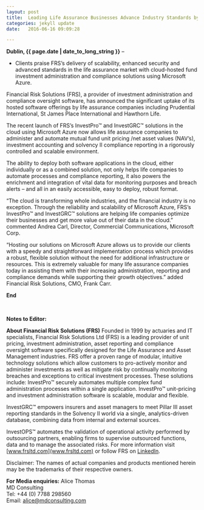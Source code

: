 ```yaml
---
layout: post
title:  Leading Life Assurance Businesses Advance Industry Standards by Adopting Cloud-Based Technologies 
categories: jekyll update
date:   2016-06-16 09:09:28

---
```


**Dublin, {{ page.date | date_to_long_string }}** –

- Clients praise FRS’s delivery of scalability, enhanced security and advanced standards in the life assurance market with cloud-hosted fund investment administration and compliance solutions using Microsoft Azure.

Financial Risk Solutions (FRS), a provider of investment administration and compliance oversight software, has announced the significant uptake of its hosted software offerings by life assurance companies including Prudential International, St James Place International and Hawthorn Life.  

The recent launch of FRS’s InvestPro™ and InvestGRC™ solutions in the cloud using Microsoft Azure now allows life assurance companies to administer and automate mutual fund unit pricing /net asset values (NAV’s), investment accounting and solvency II compliance reporting in a rigorously controlled and scalable environment. 

The ability to deploy both software applications in the cloud, either individually or as a combined solution, not only helps life companies to automate processes and compliance reporting, it also powers the enrichment and integration of vital data for monitoring purposes and breach alerts – and all in an easily accessible, easy to deploy, robust format.

“The cloud is transforming whole industries, and the financial industry is no exception. Through the reliability and scalability of Microsoft Azure, FRS’s InvestPro™ and InvestGRC™ solutions are helping life companies optimize their businesses and get more value out of their data in the cloud.” commented Andrea Carl, Director, Commercial Communications, Microsoft Corp. 

“Hosting our solutions on Microsoft Azure allows us to provide our clients with a speedy and straightforward implementation process which provides a robust, flexible solution without the need for additional infrastructure or resources. This is extremely valuable for many life assurance companies today in assisting them with their increasing administration, reporting and compliance demands while supporting their growth objectives.” added Financial Risk Solutions, CMO, Frank Carr.
 


**End**

<br>

**Notes to Editor:**


**About Financial Risk Solutions (FRS)**
Founded in 1999 by actuaries and IT specialists, Financial Risk Solutions Ltd (FRS) is a leading provider of unit pricing, investment administration, asset reporting and compliance oversight software specifically designed for the Life Assurance and Asset Management industries. 
FRS offer a proven range of modular, intuitive technology solutions which allow customers to pro-actively monitor and administer investments as well as mitigate risk by continually monitoring breaches and exceptions to critical investment processes. These solutions include:
InvestPro™ securely automates multiple complex fund administration processes within a single application. InvestPro™ unit-pricing and investment administration software is scalable, modular and flexible. 

InvestGRC™ empowers insurers and asset managers to meet Pillar III asset reporting standards in the Solvency II world via a single, analytics-driven database, combining data from internal and external sources. 

InvestOPS™ automates the validation of operational activity performed by outsourcing partners, enabling firms to supervise outsourced functions, data and to manage the associated risks. 
For more information visit [www.frsltd.com](www.frsltd.com) or follow FRS on [LinkedIn](https://www.linkedin.com/company/frs-ltd).

Disclaimer: The names of actual companies and products mentioned herein may be the trademarks of their respective owners.  

**For Media enquiries:**
Alice Thomas<br>
MD Consulting <br>
Tel: +44 (0) 7788 298560 <br>
Email: alice@mdconsulting.com
